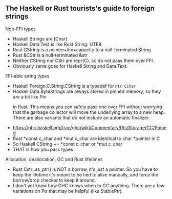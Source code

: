 ## The Haskell or Rust tourists's guide to foreign strings

Non-FFI types

- Haskell Strings are [Char]
- Haskell Data.Text is like Rust String: UTF8.
- Rust CString is a pointer+len+capacity to a null-terminated String
- Rust &CStr is a null-terminated &str
- Neither CString nor CStr are repr(C), so do not pass them over FFI.
- Obviously same goes for Haskell String and Data.Text.

FFI-able string types

- Haskell Foreign.C.String.CString is a typedef for `Ptr CChar`
- Haskell Data.ByteStrings are always stored in pinned memory, so they are a 
  bit like Pin<P> in Rust. This means you can safely pass one over FFI without 
  worrying that the garbage collector will move the underlying array to a new 
  heap. There are also variants that do not include an automatic finalizer.
- https://ghc.haskell.org/trac/ghc/wiki/Commentary/Rts/Storage/GC/Pinned
- Rust *const c_char and *mut c_char are identical to char *pointer in C
- So Haskell CString ~= *const c_char or *mut c_char
- THAT is how you pass types.

Allocation, deallocation, GC and Rust lifetimes

- Rust Cstr::as_ptr() is NOT a borrow, it's just a pointer. So you have to
  keep the lifetime it's meant to be tied to alive manually, and force
  the borrow/drop checker to keep it around.
- I don't yet know how GHC knows when to GC anything. There are a few
  variations on Ptr that may be helpful (like StablePtr).
